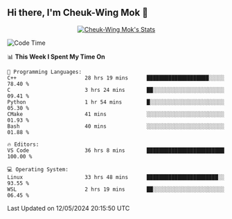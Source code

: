 ## Hi there, I'm Cheuk-Wing Mok 👋

<!--
**mozro0327/mozro0327** is a ✨ _special_ ✨ repository because its `README.md` (this file) appears on your GitHub profile.

Here are some ideas to get you started:

- 🔭 I’m currently working on ...
- 🌱 I’m currently learning ...
- 👯 I’m looking to collaborate on ...
- 🤔 I’m looking for help with ...
- 💬 Ask me about ...
- 📫 How to reach me: ...
- 😄 Pronouns: ...
- ⚡ Fun fact: ...
-->

<p align="center">
  <a href="https://github.com/mozro0327" class="rich-diff-level-one">
    <img src="https://github-readme-stats.vercel.app/api?username=mozro0327&title_color=333&text_color=777" alt="Cheuk-Wing Mok's Stats" >
    <!-- &hide=issues
    <img src="https://github-readme-stats.vercel.app/api?username=mozro0327&hide=issues&title_color=333&text_color=777" alt="Cheuk-Wing Mok's Stats" >
    -->
  </a>
</p>

<!--START_SECTION:waka-->
![Code Time](http://img.shields.io/badge/Code%20Time-2%2C592%20hrs%2056%20mins-blue)

📊 **This Week I Spent My Time On** 

```text
💬 Programming Languages: 
C++                      28 hrs 19 mins      ████████████████████░░░░░   78.40 % 
C                        3 hrs 24 mins       ██░░░░░░░░░░░░░░░░░░░░░░░   09.41 % 
Python                   1 hr 54 mins        █░░░░░░░░░░░░░░░░░░░░░░░░   05.30 % 
CMake                    41 mins             ░░░░░░░░░░░░░░░░░░░░░░░░░   01.93 % 
Bash                     40 mins             ░░░░░░░░░░░░░░░░░░░░░░░░░   01.88 % 

🔥 Editors: 
VS Code                  36 hrs 8 mins       █████████████████████████   100.00 % 

💻 Operating System: 
Linux                    33 hrs 48 mins      ███████████████████████░░   93.55 % 
WSL                      2 hrs 19 mins       ██░░░░░░░░░░░░░░░░░░░░░░░   06.45 % 
```


 Last Updated on 12/05/2024 20:15:50 UTC
<!--END_SECTION:waka-->
